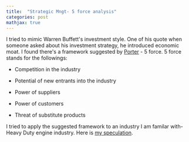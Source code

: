 ```yaml
---
title:  "Strategic Mngt- 5 force analysis"
categories: post
mathjax: true
---
```


I tried to mimic Warren Buffett's investment style. One of his quote when someone asked about his investment strategy, he introduced economic moat. 
I found there's a framework suggested by [Porter](https://www.investopedia.com/terms/p/porter.asp) - 5 force. 
5 force stands for the followings:

- Competition in the industry

- Potential of new entrants into the industry

- Power of suppliers

- Power of customers

- Threat of substitute products

I tried to apply the suggested framework to an industry I am familar with- Heavy Duty engine industry. 
Here is [my speculation](https://docs.google.com/document/d/1BD391G2G1-APvGuatAIfOk_hczL-wCmKsHDytlCK63Y/edit). 
